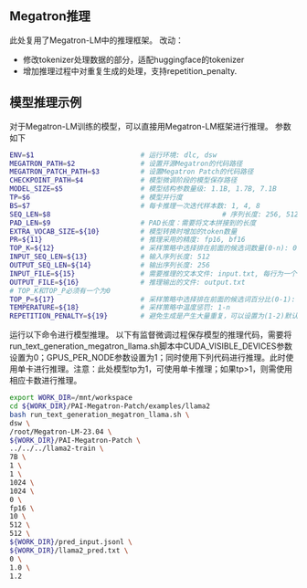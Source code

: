 ## Megatron推理
此处复用了Megatron-LM中的推理框架。
改动：
- 修改tokenizer处理数据的部分，适配huggingface的tokenizer
- 增加推理过程中对重复生成的处理，支持repetition_penalty.

## 模型推理示例
对于Megatron-LM训练的模型，可以直接用Megatron-LM框架进行推理。
参数如下
```bash
ENV=$1                          # 运行环境: dlc, dsw
MEGATRON_PATH=$2                # 设置开源Megatron的代码路径
MEGATRON_PATCH_PATH=$3          # 设置Megatron Patch的代码路径
CHECKPOINT_PATH=$4              # 模型微调阶段的模型保存路径
MODEL_SIZE=$5                   # 模型结构参数量级: 1.1B, 1.7B, 7.1B
TP=$6                           # 模型并行度
BS=$7                           # 每卡推理一次迭代样本数: 1, 4, 8
SEQ_LEN=$8											# 序列长度: 256, 512, 1024
PAD_LEN=$9                      # PAD长度：需要将文本拼接到的长度
EXTRA_VOCAB_SIZE=${10}          # 模型转换时增加的token数量
PR=${11}                        # 推理采用的精度: fp16, bf16
TOP_K=${12}                     # 采样策略中选择排在前面的候选词数量(0-n): 0, 5, 10, 20
INPUT_SEQ_LEN=${13}             # 输入序列长度: 512
OUTPUT_SEQ_LEN=${14}            # 输出序列长度: 256
INPUT_FILE=${15}                # 需要推理的文本文件: input.txt, 每行为一个样本
OUTPUT_FILE=${16}               # 推理输出的文件: output.txt
# TOP_K和TOP_P必须有一个为0
TOP_P=${17}                     # 采样策略中选择排在前面的候选词百分比(0-1): 0, 0.85, 0.95
TEMPERATURE=${18}               # 采样策略中温度惩罚: 1-n
REPETITION_PENALTY=${19}        # 避免生成是产生大量重复，可以设置为(1-2)默认为1.2
```
运行以下命令进行模型推理。
以下有监督微调过程保存模型的推理代码，需要将run_text_generation_megatron_llama.sh脚本中CUDA_VISIBLE_DEVICES参数设置为0；GPUS_PER_NODE参数设置为1；同时使用下列代码进行推理。此时使用单卡进行推理。注意：此处模型tp为1，可使用单卡推理；如果tp>1，则需使用相应卡数进行推理。
```bash
export WORK_DIR=/mnt/workspace
cd ${WORK_DIR}/PAI-Megatron-Patch/examples/llama2
bash run_text_generation_megatron_llama.sh \
dsw \
/root/Megatron-LM-23.04 \
${WORK_DIR}/PAI-Megatron-Patch \
../../../llama2-train \
7B \
1 \
1 \
1024 \
1024 \
0 \
fp16 \
10 \
512 \
512 \
${WORK_DIR}/pred_input.jsonl \
${WORK_DIR}/llama2_pred.txt \
0 \
1.0 \
1.2
```
